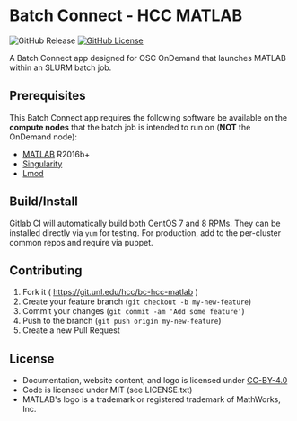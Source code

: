 # Batch Connect - HCC MATLAB

![GitHub Release](https://img.shields.io/github/release/osc/bc_osc_matlab.svg)
[![GitHub License](https://img.shields.io/badge/license-MIT-green.svg)](https://opensource.org/licenses/MIT)

A Batch Connect app designed for OSC OnDemand that launches MATLAB within an
SLURM batch job.

## Prerequisites

This Batch Connect app requires the following software be available on the
**compute nodes** that the batch job is intended to run on (**NOT** the
OnDemand node):

- [MATLAB] R2016b+
- [Singularity]
- [Lmod]

[MATLAB]: https://www.mathworks.com
[Singularity]: https://sylabs.io/singularity/
[Xfce Desktop]: https://xfce.org/
[Lmod]: https://www.tacc.utexas.edu/research-development/tacc-projects/lmod

## Build/Install

Gitlab CI will automatically build both CentOS 7 and 8 RPMs.
They can be installed directly via `yum` for testing.
For production, add to the per-cluster common repos and require via puppet.

## Contributing

1. Fork it ( https://git.unl.edu/hcc/bc-hcc-matlab )
2. Create your feature branch (`git checkout -b my-new-feature`)
3. Commit your changes (`git commit -am 'Add some feature'`)
4. Push to the branch (`git push origin my-new-feature`)
5. Create a new Pull Request

## License

* Documentation, website content, and logo is licensed under
  [CC-BY-4.0](https://creativecommons.org/licenses/by/4.0/)
* Code is licensed under MIT (see LICENSE.txt)
* MATLAB's logo is a trademark or registered trademark of MathWorks, Inc.
